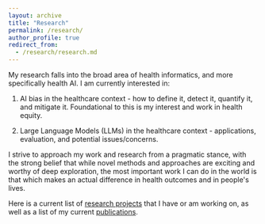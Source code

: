 ```yaml
---
layout: archive
title: "Research"
permalink: /research/
author_profile: true
redirect_from: 
  - /research/research.md
---
```


My research falls into the broad area of health informatics, and more specifically health AI. I am currently interested in:

  1. AI bias in the healthcare context - how to define it, detect it, quantify it, and mitigate it. Foundational to this is my interest and work in health equity.

  2. Large Language Models (LLMs) in the healthcare context - applications, evaluation, and potential issues/concerns.

I strive to approach my work and research from a pragmatic stance, with the strong belief that while novel methods and approaches are exciting and worthy of deep exploration, the most important work I can do in the world is that which makes an actual difference in health outcomes and in people's lives. 

Here is a current list of [research projects](/) that I have or am working on, as well as a list of my current [publications](/research/publications/).